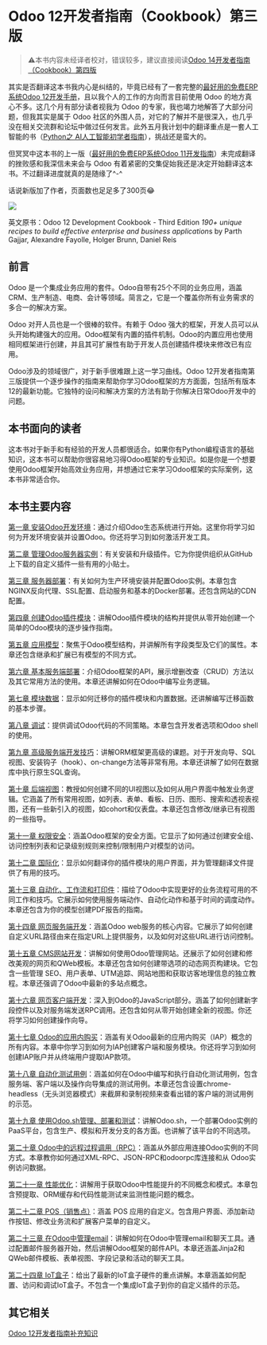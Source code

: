 # Odoo 12开发者指南（Cookbook）第三版

> ⚠️本书内容未经译者校对，错误较多，建议直接阅读[Odoo 14开发者指南（Cookbook）第四版](https://github.com/iTranslateX/odoo-cookbook)

其实是否翻译这本书我内心是纠结的，毕竟已经有了一套完整的[最好用的免费ERP系统Odoo 12开发手册](https://github.com/iTranslateX/odoo-essentials)，且以我个人的工作的方向而言目前使用 Odoo 的地方真心不多。这几个月有部分读者视我为 Odoo 的专家，我也竭力地解答了大部分问题，但我其实是属于 Odoo 社区的外围人员，对它的了解并不是很深入，也几乎没在相关交流群和论坛中做过任何发言。此外五月我计划中的翻译重点是一套人工智能的书（[Python之 AI人工智能初学者指南](https://alanhou.org/python-beginners-guide-artificial-intelligence/)），挑战还是蛮大的。

但冥冥中这本书的上一版（[最好用的免费ERP系统Odoo 11开发指南](https://alanhou.org/odoo-11-development/)）未完成翻译的挫败感和我深信未来会与 Odoo 有着紧密的交集促始我还是决定开始翻译这本书。不过翻译进度就真的是随缘了^-^

话说新版加了作者，页面数也足足多了300页😂

![](http://upload-images.jianshu.io/upload_images/14565748-837479975d16fbed.jpg)

英文原书：Odoo 12 Development Cookbook - Third Edition *190+ unique recipes to build effective enterprise and business application*s by Parth Gajjar, Alexandre Fayolle, Holger Brunn, Daniel Reis

## 前言

Odoo 是一个集成业务应用的套件。Odoo自带有25个不同的业务应用，涵盖CRM、生产制造、电商、会计等领域。简言之，它是一个覆盖你所有业务需求的多合一的解决方案。

Odoo 对开人员也是一个很棒的软件。有赖于 Odoo 强大的框架，开发人员可以从头开始构建强大的应用。Odoo框架有内置的插件机制。Odoo的内置应用也使用相同框架进行创建，并且其可扩展性有助于开发人员创建插件模块来修改已有应用。

Odoo涉及的领域很广，对于新手很难跟上这一学习曲线。Odoo 12开发者指南第三版提供一个逐步操作的指南来帮助你学习Odoo框架的方方面面，包括所有版本12的最新功能。它独特的设问和解决方案的方法有助于你解决日常Odoo开发中的问题。

## 本书面向的读者

这本书对于新手和有经验的开发人员都很适合。如果你有Python编程语言的基础知识，这本书可以帮助你很容易地习得Odoo框架的专业知识。如是你是一个想要使用Odoo框架开始高效业务应用，并想通过它来学习Odoo框架的实际案例，这本书非常适合你。

## 本书主要内容

[第一章 安装Odoo开发环境](https://github.com/iTranslateX/odoo-cookbook/blob/v12/1.md)：通过介绍Odoo生态系统进行开始。这里你将学习如何为开发环境安装并设置Odoo。你还将学习到如何激活开发工具。

[第二章 管理Odoo服务器实例](https://github.com/iTranslateX/odoo-cookbook/blob/v12/2.md)：有关安装和升级插件。它为你提供组织从GitHub上下载的自定义插件一些有用的小贴士。

[第三章 服务器部署](https://github.com/iTranslateX/odoo-cookbook/blob/v12/3.md)：有关如何为生产环境安装并配置Odoo实例。本章包含NGINX反向代理、SSL配置、启动服务和基本的Docker部署。还包含网站的CDN配置。

[第四章 创建Odoo插件模块](https://github.com/iTranslateX/odoo-cookbook/blob/v12/4.md)：讲解Odoo插件模块的结构并提供从零开始创建一个简单的Odoo模块的逐步操作指南。

[第五章 应用模型](https://github.com/iTranslateX/odoo-cookbook/blob/v12/5.md)：聚焦于Odoo模型结构，并讲解所有字段类型及它们的属性。本章还包含继承和扩展已有模型的不同方式。

[第六章 基本服务端部署](https://github.com/iTranslateX/odoo-cookbook/blob/v12/6.md)：介绍Odoo框架的API，展示增删改查（CRUD）方法以及其它常用方法的使用。本章还讲解如何在Odoo中编写业务逻辑。

[第七章 模块数据](https://github.com/iTranslateX/odoo-cookbook/blob/v12/7.md)：显示如何迁移你的插件模块和内置数据。还讲解编写迁移函数的基本步骤。

[第八章 调试](https://github.com/iTranslateX/odoo-cookbook/blob/v12/8.md)：提供调试Odoo代码的不同策略。本章包含开发者选项和Odoo shell的使用。

[第九章 高级服务端开发技巧](https://github.com/iTranslateX/odoo-cookbook/blob/v12/9.md)：讲解ORM框架更高级的课题。对于开发向导、SQL视图、安装钩子（hook）、on-change方法等非常有用。本章还讲解了如何在数据库中执行原生SQL查询。

[第十章 后端视图](https://github.com/iTranslateX/odoo-cookbook/blob/v12/10.md)：教授如何创建不同的UI视图以及如何从用户界面中触发业务逻辑。它涵盖了所有常用视图，如列表、表单、看板、日历、图形、搜索和透视表视图，还有一些新引入的视图，如cohort和仪表盘。本章还包含修改/继承已有视图的一些指导。

[第十一章 权限安全](https://github.com/iTranslateX/odoo-cookbook/blob/v12/11.md)：涵盖Odoo框架的安全方面。它显示了如何通过创建安全组、访问控制列表和记录级别规则来控制/限制用户对模型的访问。

[第十二章 国际化](https://github.com/iTranslateX/odoo-cookbook/blob/v12/12.md)：显示如何翻译你的插件模块的用户界面，并为管理翻译文件提供了有用的技巧。

[第十三章 自动化、工作流和打印件](https://github.com/iTranslateX/odoo-cookbook/blob/v12/13.md)：描绘了Odoo中实现更好的业务流程可用的不同工作和技巧。它展示如何使用服务端动作、自动化动作和基于时间的调度动作。本章还包含为你的模型创建PDF报告的指南。

[第十四章 网页服务端开发](https://github.com/iTranslateX/odoo-cookbook/blob/v12/14.md)：涵盖Odoo web服务的核心内容。它展示了如何创建自定义URL路径由来在指定URL上提供服务，以及如何对这些URL进行访问控制。

[第十五章 CMS网站开发](https://github.com/iTranslateX/odoo-cookbook/blob/v12/15.md)：讲解如何使用Odoo管理网站。还展示了如何创建和修改美观的网页和QWeb模板。本章还包含如何创建带选项的动态网页构建块。它包含一些管理 SEO、用户表单、UTM追踪、网站地图和获取访客地理信息的独立教程。本章还强调了Odoo中最新的多站点概念。

[第十六章 网页客户端开发](https://github.com/iTranslateX/odoo-cookbook/blob/v12/16.md)：深入到Odoo的JavaScript部分。涵盖了如何创建新字段控件以及对服务端发送RPC调用。还包含如何从零开始创建全新的视图。你还将学习如何创建操作向导。

[第十七章 Odoo的应用内购买](https://github.com/iTranslateX/odoo-cookbook/blob/v12/17.md)：涵盖有关Odoo最新的应用内购买（IAP）概念的所有内容。本章中你学习到如何为IAP创建客户端和服务模块。你还将学习到如何创建IAP账户并从终端用户提取IAP款项。

[第十八章 自动化测试用例](https://github.com/iTranslateX/odoo-cookbook/blob/v12/18.md)：涵盖如何在Odoo中编写和执行自动化测试用例，包含服务端、客户端以及操作向导集成的测试用例。本章还包含设置chrome-headless（无头浏览器模式）来截屏和录制视频来查看出错的客户端的测试用例的示范。

[第十九章 使用Odoo.sh管理、部署和测试](https://github.com/iTranslateX/odoo-cookbook/blob/v12/19.md)：讲解Odoo.sh，一个部署Odoo实例的PaaS平台，包含生产、模拟和开发分支的各方面。也讲解了该平台的不同选项。

[第二十章 Odoo中的远程过程调用（RPC）](https://github.com/iTranslateX/odoo-cookbook/blob/v12/20.md)：涵盖从外部应用连接Odoo实例的不同方式。本章教你如何通过XML-RPC、JSON-RPC和odoorpc库连接和从 Odoo实例访问数据。

[第二十一章 性能优化](https://github.com/iTranslateX/odoo-cookbook/blob/v12/21.md)：讲解用于获取Odoo中性能提升的不同概念和模式。本章包含预提取、ORM缓存和代码性能测试来监测性能问题的概念。

[第二十二章 POS（销售点）](https://github.com/iTranslateX/odoo-cookbook/blob/v12/22.md)：涵盖 POS 应用的自定义。包含用户界面、添加新动作按钮、修改业务流和扩展客户菜单的自定义。

[第二十三章 在Odoo中管理email](https://github.com/iTranslateX/odoo-cookbook/blob/v12/23.md)：讲解如何在Odoo中管理email和聊天工具。通过配置邮件服务器开始，然后讲解Odoo框架的邮件API。本章还涵盖Jinja2和QWeb邮件模板、表单视图、字段记录和活动的聊天工具。

[第二十四章 IoT盒子](https://github.com/iTranslateX/odoo-cookbook/blob/v12/24.md)：给出了最新的IoT盒子硬件的重点讲解。本章涵盖如何配置、访问和调试IoT盒子。不包含一个集成IoT盒子到你的自定义插件的示范。


## 其它相关

[Odoo 12开发者指南补充知识](https://alanhou.org/odoo-12-supplement/)

